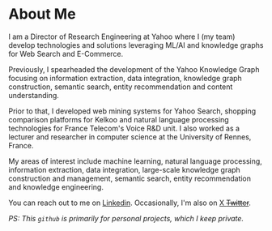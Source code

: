 # About Me

I am a Director of Research Engineering at Yahoo where I (my team) develop technologies and solutions leveraging ML/AI and knowledge graphs for Web Search and E-Commerce.

Previously, I spearheaded the development of the Yahoo Knowledge Graph focusing on information extraction, data integration, knowledge graph construction, semantic search, entity recommendation and content understanding. 

Prior to that, I developed web mining systems for Yahoo Search, shopping comparison platforms for Kelkoo and natural language processing technologies for France Telecom's Voice R&D unit. I also worked as a lecturer and researcher in computer science at the University of Rennes, France.

My areas of interest include machine learning, natural language processing, information extraction, data integration, large-scale knowledge graph construction and management, semantic search, entity recommendation and knowledge engineering.

You can reach out to me on [Linkedin](https://www.linkedin.com/in/nicolastorzec/). Occasionally, I'm also on [X ~~Twitter~~](https://x.com/nicolastorzec). 

*PS: This `github` is primarily for personal projects, which I keep private.*
